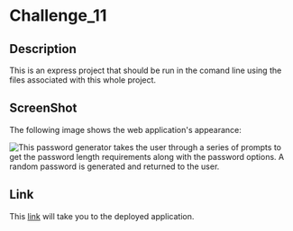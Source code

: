 # Challenge_11

## Description

This is an express project that should be run in the comand line using the files associated with this whole project.    

## ScreenShot
The following image shows the web application's appearance:

![This password generator takes the user through a series of prompts to get the password length requirements along with the password options. A random password is generated and returned to the user.](/assets/ScreenShot.jpg)

## Link
This [link](https://ejc10d.github.io/challenge_3/) will take you to the deployed application.